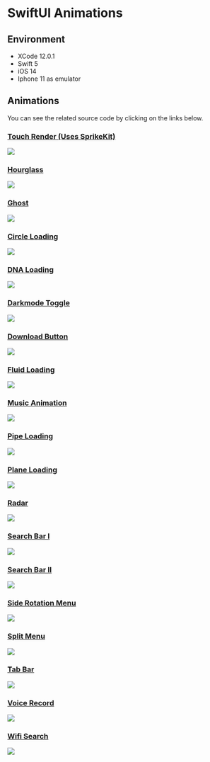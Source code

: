 # SwiftUI Animations

## Environment

- XCode 12.0.1
- Swift 5
- iOS 14
- Iphone 11 as emulator

## Animations

You can see the related source code by clicking on the links below.

### <a href="/Animations/Animations/TouchRender.swift">Touch Render (Uses SprikeKit) </a>

![](Gifs/touchrender.gif)

### <a href="/Animations/Animations/HourGlass.swift"> Hourglass </a>

![](Gifs/hourglass.gif)

### <a href="/Animations/Animations/GhostView.swift"> Ghost </a>

![](Gifs/ghost.gif)

### <a href="/Animations/Animations/CircleLoading.swift">Circle Loading </a>

![](Gifs/circleloading.gif)

### <a href="/Animations/Animations/DNALoading.swift"> DNA Loading </a>

![](Gifs/DNALoading.gif)

### <a href="/Animations/Animations/DarkModeToggle.swift"> Darkmode Toggle </a>

![](Gifs/darkmode.gif)

### <a href="/Animations/Animations/DownloadButton.swift"> Download Button </a>

![](Gifs/DownloadButton.gif)

### <a href="/Animations/Animations/FluidLoading.swift"> Fluid Loading </a>

![](Gifs/capsule.gif)

### <a href="/Animations/Animations/MusicAnimation.swift"> Music Animation </a>

![](Gifs/music.gif)

### <a href="/Animations/Animations/PipeLoading.swift"> Pipe Loading </a>

![](Gifs/halfpipe.gif)

### <a href="/Animations/Animations/PlaneLoading.swift"> Plane Loading </a>

![](Gifs/airplane.gif)

### <a href="/Animations/Animations/Radar.swift"> Radar </a>

![](Gifs/radar.gif)

### <a href="/Animations/Animations/Search.swift"> Search Bar I </a>

![](Gifs/searchbar.gif)

### <a href="/Animations/Animations/Search.swift"> Search Bar II </a>

![](Gifs/search.gif)

### <a href="/Animations/Animations/SideRotateMenu.swift"> Side Rotation Menu </a>

![](Gifs/siderotatemenu.gif)

### <a href="/Animations/Animations/SplitMenu.swift"> Split Menu </a>

![](Gifs/splitmenu.gif)

### <a href="/Animations/Animations/TabBar.swift"> Tab Bar </a>

![](Gifs/TabBar.gif)

### <a href="/Animations/Animations/VoiceRecord.swift"> Voice Record </a>

![](Gifs/voicerecord.gif)

### <a href="/Animations/Animations/WifiSearch.swift"> Wifi Search </a>

![](Gifs/Wifi.gif)

